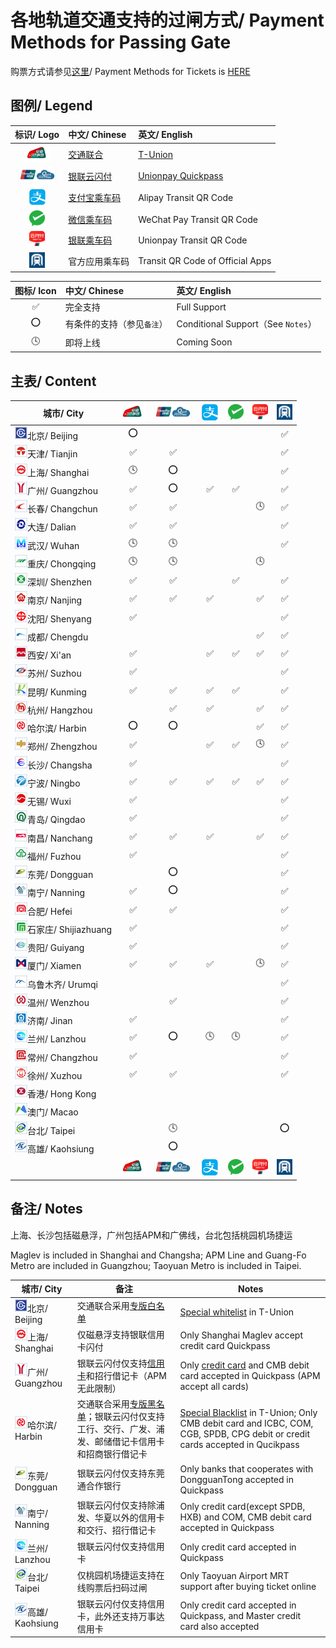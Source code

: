 # 各地轨道交通支持的过闸方式/ Payment Methods for Passing Gate

购票方式请参见[这里](https://github.com/Ivysauro/ChinaRailTransit/blob/master/data/Payment%20Methods(Part%202).md)/ Payment Methods for Tickets is [HERE](https://github.com/Ivysauro/ChinaRailTransit/blob/master/data/Payment%20Methods(Part%202).md)

## 图例/ Legend

| 标识/ Logo | 中文/ Chinese | 英文/ English |
| :-: | :- | :- |
| <img src="/images/T-Union.png" width="40" hegiht="40" alt="T-Union"/> | [交通联合](https://zh.wikipedia.org/wiki/%E4%BA%A4%E9%80%9A%E8%81%94%E5%90%88) | [T-Union](https://en.wikipedia.org/wiki/China_T-union) |
| <img src="/images/Quickpass.png" width="60" hegiht="60" alt="Unionpay Quickpass"/> | [银联云闪付](https://zh.wikipedia.org/wiki/%E9%97%AA%E4%BB%98#%E4%BA%91%E9%97%AA%E4%BB%98) | [Unionpay Quickpass](https://en.wikipedia.org/wiki/UnionPay#QuickPass) |
| <img src="/images/Alipay.png" width="30" hegiht="30" alt="Alipay Transit QR Code"/> | [支付宝乘车码](https://zh.wikipedia.org/wiki/%E9%A8%B0%E8%A8%8A%E4%B9%98%E8%BB%8A%E7%A2%BC#%E7%9B%B8%E9%97%9C%E7%94%A2%E5%93%81) | Alipay Transit QR Code |
| <img src="/images/WeChat Pay.png" width="25" hegiht="25" alt="WeChat Pay Transit QR Code"/> | [微信乘车码](https://zh.wikipedia.org/wiki/%E9%A8%B0%E8%A8%8A%E4%B9%98%E8%BB%8A%E7%A2%BC) | WeChat Pay Transit QR Code |
| <img src="/images/Unionpay.png" width="25" hegiht="25" alt="Unionpay Transit QR Code"/> | [银联乘车码](https://zh.wikipedia.org/wiki/%E9%A8%B0%E8%A8%8A%E4%B9%98%E8%BB%8A%E7%A2%BC#%E7%9B%B8%E9%97%9C%E7%94%A2%E5%93%81) | Unionpay Transit QR Code |
| <img src="/images/Rail Transit.png" width="25" hegiht="25" alt="Transit QR Code of Official Apps"/> | 官方应用乘车码 | Transit QR Code of Official Apps |

| 图标/ Icon | 中文/ Chinese | 英文/ English |
| :-: | :- | :- |
| ✅ | 完全支持 | Full Support |
| ⭕ | 有条件的支持（参见`备注`） | Conditional Support（See `Notes`） |
| 🕓 | 即将上线 | Coming Soon |

## 主表/ Content

| 城市/ City | <img src="/images/T-Union.png" width="40" hegiht="40" alt="T-Union"/> | <img src="/images/Quickpass.png" width="60" hegiht="60" alt="Unionpay Quickpass"/> | <img src="/images/Alipay.png" width="30" hegiht="30" alt="Alipay Transit QR Code"/> | <img src="/images/WeChat Pay.png" width="25" hegiht="25" alt="WeChat Pay Transit QR Code"/> | <img src="/images/Unionpay.png" width="25" hegiht="25" alt="Unionpay Transit QR Code"/> | <img src="/images/Rail Transit.png" width="25" hegiht="25" alt="Transit QR Code of Official Apps"/> |
| ---------  | :-----: | :------:  | :---------: | :-------: | :-------: | :-----------: |
| <img src="/images/city/bj.gif" width="20" hegiht="20"/>北京/ Beijing | ⭕ | | | | | ✅ | 
| <img src="/images/city/tj.gif" width="20" hegiht="20"/>天津/ Tianjin | ✅ | ✅ | | | | ✅ | |
| <img src="/images/city/sh.gif" width="20" hegiht="20"/>上海/ Shanghai | 🕓 | ⭕ | | | | ✅ | |
| <img src="/images/city/gz.gif" width="20" hegiht="20"/>广州/ Guangzhou | ✅ | ⭕ | ✅ | ✅ | | ✅ | |
| <img src="/images/city/cc.gif" width="20" hegiht="20"/>长春/ Changchun | ✅ | ✅ | | | 🕓 | ✅ | |
| <img src="/images/city/dl.gif" width="20" hegiht="20"/>大连/ Dalian | ✅ | ✅ | | | | ✅ | |
| <img src="/images/city/wh.gif" width="20" hegiht="20"/>武汉/ Wuhan | 🕓 | 🕓 | | | | ✅ | |
| <img src="/images/city/cq.gif" width="20" hegiht="20"/>重庆/ Chongqing | 🕓 | 🕓 | | | 🕓 | |
| <img src="/images/city/sz.gif" width="20" hegiht="20"/>深圳/ Shenzhen | ✅ | ✅ | | ✅ | | ✅ | |
| <img src="/images/city/nj.gif" width="20" hegiht="20"/>南京/ Nanjing | ✅ | ✅ | ✅ | | ✅ | ✅ | |
| <img src="/images/city/sy.gif" width="20" hegiht="20"/>沈阳/ Shenyang | ✅ | | | | | ✅ | |
| <img src="/images/city/cd.gif" width="20" hegiht="20"/>成都/ Chengdu | | | | | ✅ | ✅ | |
| <img src="/images/city/xa.gif" width="20" hegiht="20"/>西安/ Xi'an | ✅ | | ✅ | ✅ | ✅ | ✅ | |
| <img src="/images/city/suz.gif" width="20" hegiht="20"/>苏州/ Suzhou | ✅ | | | | | ✅ | |
| <img src="/images/city/km.gif" width="20" hegiht="20"/>昆明/ Kunming | ✅ | ✅ | ✅ | ✅ | | ✅ | |
| <img src="/images/city/hz.gif" width="20" hegiht="20"/>杭州/ Hangzhou | | ✅ | ✅ | | ✅ | ✅ | |
| <img src="/images/city/hrb.gif" width="20" hegiht="20"/>哈尔滨/ Harbin | ⭕ | ⭕ | | | ✅ | ✅ | |
| <img src="/images/city/zz.gif" width="20" hegiht="20"/>郑州/ Zhengzhou | ✅ | | ✅ | ✅ | 🕓 | ✅ | |
| <img src="/images/city/cs.gif" width="20" hegiht="20"/>长沙/ Changsha | ✅ | | | | | ✅ | |
| <img src="/images/city/nb.gif" width="20" hegiht="20"/>宁波/ Ningbo | ✅ | ✅ | ✅ | ✅ | ✅ | ✅ | |
| <img src="/images/city/wx.gif" width="20" hegiht="20"/>无锡/ Wuxi | ✅ | | | | | ✅ | |
| <img src="/images/city/qd.gif" width="20" hegiht="20"/>青岛/ Qingdao | ✅ | | | | | ✅ | |
| <img src="/images/city/nc.gif" width="20" hegiht="20"/>南昌/ Nanchang | ✅ | ✅ | ✅ | | ✅ | ✅ | |
| <img src="/images/city/fz.gif" width="20" hegiht="20"/>福州/ Fuzhou | ✅ | | | | | ✅ | |
| <img src="/images/city/dg.gif" width="20" hegiht="20"/>东莞/ Dongguan | | ⭕ | | | | ✅ | |
| <img src="/images/city/nn.gif" width="20" hegiht="20"/>南宁/ Nanning | ✅ | ⭕ | | | | ✅ | |
| <img src="/images/city/hf.gif" width="20" hegiht="20"/>合肥/ Hefei | ✅ | ✅ | | | | ✅ | |
| <img src="/images/city/sjz.gif" width="20" hegiht="20"/>石家庄/ Shijiazhuang | ✅ | | | | | ✅ | |
| <img src="/images/city/gy.gif" width="20" hegiht="20"/>贵阳/ Guiyang | ✅ | | | | | ✅ | |
| <img src="/images/city/xm.gif" width="20" hegiht="20"/>厦门/ Xiamen | ✅ | ✅ | ✅ | | 🕓 | ✅ | |
| <img src="/images/city/wlmq.gif" width="20" hegiht="20"/>乌鲁木齐/ Urumqi | | | | | | ✅ | |
| <img src="/images/city/wz.gif" width="20" hegiht="20"/>温州/ Wenzhou | | ✅ | | | | ✅ | |
| <img src="/images/city/jn.gif" width="20" hegiht="20"/>济南/ Jinan | ✅ | | | | | ✅ | |
| <img src="/images/city/lz.gif" width="20" hegiht="20"/>兰州/ Lanzhou | ✅ | ⭕ | 🕓 | 🕓 | | ✅ | |
| <img src="/images/city/cz.gif" width="20" hegiht="20"/>常州/ Changzhou | ✅ | | | | | ✅ |
| <img src="/images/city/xz.gif" width="20" hegiht="20"/>徐州/ Xuzhou | ✅ | ✅ | | | | ✅ |
| <img src="/images/city/hk.gif" width="20" hegiht="20"/>香港/ Hong Kong | | | | | | | |
| <img src="/images/city/mo.gif" width="20" hegiht="20"/>澳门/ Macao | | | | | | | |
| <img src="/images/city/tp.gif" width="20" hegiht="20"/>台北/ Taipei | | 🕓 | | | | ⭕ | |
| <img src="/images/city/kh.gif" width="20" hegiht="20"/>高雄/ Kaohsiung | | ⭕ | | | | | ✅ |
| | <img src="/images/T-Union.png" width="40" hegiht="40" alt="T-Union"/> | <img src="/images/Quickpass.png" width="60" hegiht="60" alt="Unionpay Quickpass"/> | <img src="/images/Alipay.png" width="30" hegiht="30" alt="Alipay Transit QR Code"/> | <img src="/images/WeChat Pay.png" width="25" hegiht="25" alt="WeChat Pay Transit QR Code"/> | <img src="/images/Unionpay.png" width="25" hegiht="25" alt="Unionpay Transit QR Code"/> | <img src="/images/Rail Transit.png" width="25" hegiht="25" alt="Transit QR Code of Official Apps"/> |

## 备注/ Notes

上海、长沙包括磁悬浮，广州包括APM和广佛线，台北包括桃园机场捷运

Maglev is included in Shanghai and Changsha; APM Line and Guang-Fo Metro are included in Guangzhou; Taoyuan Metro is included in Taipei.

| 城市/ City | 备注 | Notes |
| --------- | --- | ----- |
| <img src="/images/city/bj.gif" width="20" hegiht="20"/>北京/ Beijing | 交通联合采用[专版白名单](https://mp.weixin.qq.com/s/JF4pULn90EA7S5lUWaxNyw) | [Special whitelist](https://mp.weixin.qq.com/s/JF4pULn90EA7S5lUWaxNyw) in T-Union |
| <img src="/images/city/sh.gif" width="20" hegiht="20"/>上海/ Shanghai | 仅磁悬浮支持银联信用卡闪付 | Only Shanghai Maglev accept credit card Quickpass|
| <img src="/images/city/gz.gif" width="20" hegiht="20"/>广州/ Guangzhou | 银联云闪付仅支持[信用卡](http://cs.gzmtr.com/ckfw/pwzy/201811/t20181106_60161.htm)和招行借记卡（APM无此限制） | Only [credit card](http://cs.gzmtr.com/ckfw/pwzy/201811/t20181106_60161.htm) and CMB debit card accepted in Quickpass (APM accept all cards) |
| <img src="/images/city/hrb.gif" width="20" hegiht="20"/>哈尔滨/ Harbin | 交通联合采用[专版黑名单](https://www.zhihu.com/question/312911617)；银联云闪付仅支持工行、交行、广发、浦发、邮储借记卡信用卡和招商银行借记卡 | [Special Blacklist](https://www.zhihu.com/question/312911617) in T-Union; Only CMB debit card and ICBC, COM, CGB, SPDB, CPG debit or credit cards accepted in Qucikpass |
| <img src="/images/city/dg.gif" width="20" hegiht="20"/>东莞/ Dongguan | 银联云闪付仅支持东莞通合作银行 | Only banks that cooperates with DongguanTong accepted in Quickpass |
| <img src="/images/city/nn.gif" width="20" hegiht="20"/>南宁/ Nanning | 银联云闪付仅支持除浦发、华夏以外的信用卡和交行、招行借记卡 | Only credit card(except SPDB, HXB) and COM, CMB debit card accepted in Quickpass |
| <img src="/images/city/lz.gif" width="20" hegiht="20"/>兰州/ Lanzhou | 银联云闪付仅支持信用卡 | Only credit card accepted in Quickpass |
| <img src="/images/city/tp.gif" width="20" hegiht="20"/>台北/ Taipei | 仅桃园机场捷运支持在线购票后扫码过闸 | Only Taoyuan Airport MRT support after buying ticket online |
| <img src="/images/city/kh.gif" width="20" hegiht="20"/>高雄/ Kaohsiung | 银联云闪付仅支持信用卡，此外还支持万事达信用卡 | Only credit card accepted in Quickpass, and Master credit card also accepted |
